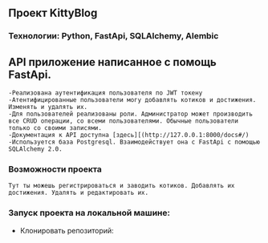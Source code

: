 ## Проект KittyBlog
### Технологии: Python, FastApi, SQLAlchemy, Alembic


## API приложение написанное с помощь FastApi. 
```
-Реализована аутентификация пользователя по JWT токену
-Атентифицированные пользователи могу добавлять котиков и достижения. Изменять и удалять их.
-Для пользователей реализованы роли. Администратор может производить все CRUD операции, со всеми пользователями. Обычные пользователи только со своими записями.
-Документация к API доступна [здесь][(http://127.0.0.1:8000/docs#/)
-Используется база Postgresql. Взаимодействует она с FastApi с помощью SQLAlchemy 2.0.
```

### Возможности проекта
```
Тут ты можешь регистрироваться и заводить котиков. Добавлять их достижения. Удалять и редактировать их.

```


### Запуск проекта на локальной машине:

- Клонировать репозиторий:
